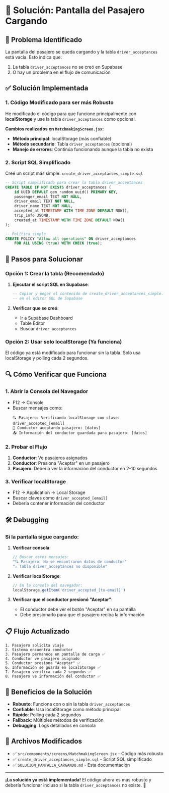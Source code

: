 # 🔧 Solución: Pantalla del Pasajero Cargando

## 🚨 Problema Identificado

La pantalla del pasajero se queda cargando y la tabla `driver_acceptances` está vacía. Esto indica que:

1. La tabla `driver_acceptances` no se creó en Supabase
2. O hay un problema en el flujo de comunicación

## ✅ Solución Implementada

### 1. **Código Modificado para ser más Robusto**

He modificado el código para que funcione principalmente con **localStorage** y use la tabla `driver_acceptances` como opcional.

**Cambios realizados en `MatchmakingScreen.jsx`:**

- **Método principal**: localStorage (más confiable)
- **Método secundario**: Tabla `driver_acceptances` (opcional)
- **Manejo de errores**: Continúa funcionando aunque la tabla no exista

### 2. **Script SQL Simplificado**

Creé un script más simple: `create_driver_acceptances_simple.sql`

```sql
-- Script simplificado para crear la tabla driver_acceptances
CREATE TABLE IF NOT EXISTS driver_acceptances (
    id UUID DEFAULT gen_random_uuid() PRIMARY KEY,
    passenger_email TEXT NOT NULL,
    driver_email TEXT NOT NULL,
    driver_name TEXT NOT NULL,
    accepted_at TIMESTAMP WITH TIME ZONE DEFAULT NOW(),
    trip_info JSONB,
    created_at TIMESTAMP WITH TIME ZONE DEFAULT NOW()
);

-- Política simple
CREATE POLICY "Allow all operations" ON driver_acceptances
    FOR ALL USING (true) WITH CHECK (true);
```

## 🚀 Pasos para Solucionar

### **Opción 1: Crear la tabla (Recomendado)**

1. **Ejecutar el script SQL en Supabase**:
   ```sql
   -- Copiar y pegar el contenido de create_driver_acceptances_simple.sql
   -- en el editor SQL de Supabase
   ```

2. **Verificar que se creó**:
   - Ir a Supabase Dashboard
   - Table Editor
   - Buscar `driver_acceptances`

### **Opción 2: Usar solo localStorage (Ya funciona)**

El código ya está modificado para funcionar sin la tabla. Solo usa localStorage y polling cada 2 segundos.

## 🔍 Cómo Verificar que Funciona

### **1. Abrir la Consola del Navegador**
- F12 → Console
- Buscar mensajes como:
  ```
  🔍 Pasajero: Verificando localStorage con clave: driver_accepted_[email]
  🚗 Conductor aceptando pasajero: [datos]
  📤 Información del conductor guardada para pasajero: [datos]
  ```

### **2. Probar el Flujo**
1. **Conductor**: Ve pasajeros asignados
2. **Conductor**: Presiona "Aceptar" en un pasajero
3. **Pasajero**: Debería ver la información del conductor en 2-10 segundos

### **3. Verificar localStorage**
- F12 → Application → Local Storage
- Buscar claves como `driver_accepted_[email]`
- Debería contener información del conductor

## 🛠️ Debugging

### **Si la pantalla sigue cargando:**

1. **Verificar consola**:
   ```javascript
   // Buscar estos mensajes:
   "🔍 Pasajero: No se encontraron datos de conductor"
   "⚠️ Tabla driver_acceptances no disponible"
   ```

2. **Verificar localStorage**:
   ```javascript
   // En la consola del navegador:
   localStorage.getItem('driver_accepted_[tu-email]')
   ```

3. **Verificar que el conductor presionó "Aceptar"**:
   - El conductor debe ver el botón "Aceptar" en su pantalla
   - Debe presionarlo para que el pasajero reciba la información

## 📋 Flujo Actualizado

```
1. Pasajero solicita viaje
2. Sistema encuentra conductor
3. Pasajero permanece en pantalla de carga ✅
4. Conductor ve pasajero asignado
5. Conductor presiona "Aceptar" ✅
6. Información se guarda en localStorage ✅
7. Pasajero verifica cada 2 segundos ✅
8. Pasajero ve información del conductor ✅
```

## 🎯 Beneficios de la Solución

- **Robusto**: Funciona con o sin la tabla `driver_acceptances`
- **Confiable**: Usa localStorage como método principal
- **Rápido**: Polling cada 2 segundos
- **Fallback**: Múltiples métodos de verificación
- **Debugging**: Logs detallados en consola

## 🔧 Archivos Modificados

- ✅ `src/components/screens/MatchmakingScreen.jsx` - Código más robusto
- ✅ `create_driver_acceptances_simple.sql` - Script SQL simplificado
- ✅ `SOLUCION_PANTALLA_CARGANDO.md` - Esta documentación

---

**¡La solución ya está implementada!** El código ahora es más robusto y debería funcionar incluso si la tabla `driver_acceptances` no existe. 🎉

